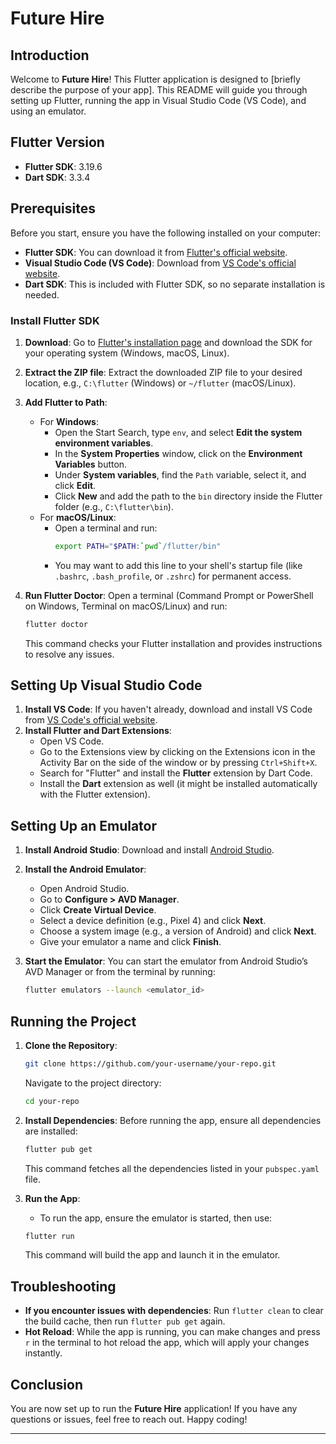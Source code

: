 # Future Hire

## Introduction
Welcome to **Future Hire**! This Flutter application is designed to [briefly describe the purpose of your app]. This README will guide you through setting up Flutter, running the app in Visual Studio Code (VS Code), and using an emulator.

## Flutter Version
- **Flutter SDK**: 3.19.6
- **Dart SDK**: 3.3.4

## Prerequisites

Before you start, ensure you have the following installed on your computer:

- **Flutter SDK**: You can download it from [Flutter's official website](https://flutter.dev/docs/get-started/install).
- **Visual Studio Code (VS Code)**: Download from [VS Code's official website](https://code.visualstudio.com/).
- **Dart SDK**: This is included with Flutter SDK, so no separate installation is needed.

### Install Flutter SDK

1. **Download**: Go to [Flutter's installation page](https://flutter.dev/docs/get-started/install) and download the SDK for your operating system (Windows, macOS, Linux).
2. **Extract the ZIP file**: Extract the downloaded ZIP file to your desired location, e.g., `C:\flutter` (Windows) or `~/flutter` (macOS/Linux).
3. **Add Flutter to Path**:
   - For **Windows**:
     - Open the Start Search, type `env`, and select **Edit the system environment variables**.
     - In the **System Properties** window, click on the **Environment Variables** button.
     - Under **System variables**, find the `Path` variable, select it, and click **Edit**.
     - Click **New** and add the path to the `bin` directory inside the Flutter folder (e.g., `C:\flutter\bin`).
   - For **macOS/Linux**:
     - Open a terminal and run:
       ```bash
       export PATH="$PATH:`pwd`/flutter/bin"
       ```
     - You may want to add this line to your shell's startup file (like `.bashrc`, `.bash_profile`, or `.zshrc`) for permanent access.

4. **Run Flutter Doctor**: Open a terminal (Command Prompt or PowerShell on Windows, Terminal on macOS/Linux) and run:
   ```bash
   flutter doctor
   ```
   This command checks your Flutter installation and provides instructions to resolve any issues.

## Setting Up Visual Studio Code

1. **Install VS Code**: If you haven't already, download and install VS Code from [VS Code's official website](https://code.visualstudio.com/).
2. **Install Flutter and Dart Extensions**:
   - Open VS Code.
   - Go to the Extensions view by clicking on the Extensions icon in the Activity Bar on the side of the window or by pressing `Ctrl+Shift+X`.
   - Search for "Flutter" and install the **Flutter** extension by Dart Code.
   - Install the **Dart** extension as well (it might be installed automatically with the Flutter extension).

## Setting Up an Emulator

1. **Install Android Studio**: Download and install [Android Studio](https://developer.android.com/studio).
2. **Install the Android Emulator**:
   - Open Android Studio.
   - Go to **Configure > AVD Manager**.
   - Click **Create Virtual Device**.
   - Select a device definition (e.g., Pixel 4) and click **Next**.
   - Choose a system image (e.g., a version of Android) and click **Next**.
   - Give your emulator a name and click **Finish**.

3. **Start the Emulator**: You can start the emulator from Android Studio’s AVD Manager or from the terminal by running:
   ```bash
   flutter emulators --launch <emulator_id>
   ```

## Running the Project

1. **Clone the Repository**:
   ```bash
   git clone https://github.com/your-username/your-repo.git
   ```
   Navigate to the project directory:
   ```bash
   cd your-repo
   ```

2. **Install Dependencies**: Before running the app, ensure all dependencies are installed:
   ```bash
   flutter pub get
   ```
   This command fetches all the dependencies listed in your `pubspec.yaml` file.

3. **Run the App**:
   - To run the app, ensure the emulator is started, then use:
   ```bash
   flutter run
   ```
   This command will build the app and launch it in the emulator.

## Troubleshooting

- **If you encounter issues with dependencies**: Run `flutter clean` to clear the build cache, then run `flutter pub get` again.
- **Hot Reload**: While the app is running, you can make changes and press `r` in the terminal to hot reload the app, which will apply your changes instantly.

## Conclusion

You are now set up to run the **Future Hire** application! If you have any questions or issues, feel free to reach out. Happy coding!

---
